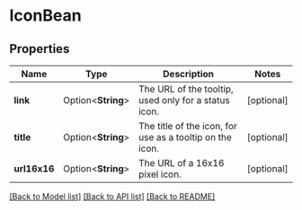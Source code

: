 # IconBean

## Properties

Name | Type | Description | Notes
------------ | ------------- | ------------- | -------------
**link** | Option<**String**> | The URL of the tooltip, used only for a status icon. | [optional]
**title** | Option<**String**> | The title of the icon, for use as a tooltip on the icon. | [optional]
**url16x16** | Option<**String**> | The URL of a 16x16 pixel icon. | [optional]

[[Back to Model list]](../README.md#documentation-for-models) [[Back to API list]](../README.md#documentation-for-api-endpoints) [[Back to README]](../README.md)


